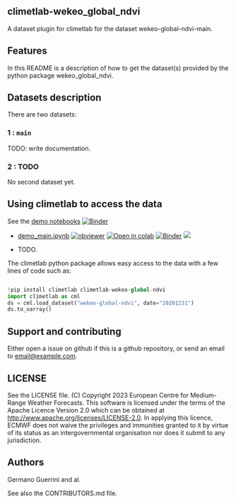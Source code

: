 ## climetlab-wekeo_global_ndvi

A dataset plugin for climetlab for the dataset wekeo-global-ndvi-main.


Features
--------

In this README is a description of how to get the dataset(s) provided by the python package wekeo_global_ndvi.

## Datasets description

There are two datasets: 

### 1 : `main`
TODO: write documentation.


### 2 : TODO
No second dataset yet.


## Using climetlab to access the data

See the [demo notebooks](https://github.com/GermanoGuerrini/climetlab-wekeo-global-ndvi/tree/main/notebooks)
[![Binder](https://mybinder.org/badge_logo.svg)](https://mybinder.org/v2/gh/GermanoGuerrini/climetlab-wekeo-global-ndvi/main?urlpath=lab)


- [demo_main.ipynb](https://github.com/GermanoGuerrini/climetlab-wekeo-global-ndvi/tree/main/notebooks/demo_main.ipynb)
[![nbviewer](https://raw.githubusercontent.com/jupyter/design/master/logos/Badges/nbviewer_badge.svg)](https://nbviewer.jupyter.org/github/GermanoGuerrini/climetlab-wekeo-global-ndvi/blob/main/notebooks/demo_main.ipynb) 
[![Open in colab](https://colab.research.google.com/assets/colab-badge.svg)](https://colab.research.google.com/github/GermanoGuerrini/climetlab-wekeo-global-ndvi/blob/main/notebooks/demo_main.ipynb) 
[![Binder](https://mybinder.org/badge_logo.svg)](https://mybinder.org/v2/gh/GermanoGuerrini/climetlab-wekeo-global-ndvi/main?filepath=notebooks/demo_main.ipynb)
[<img src="https://deepnote.com/buttons/launch-in-deepnote-small.svg">](https://deepnote.com/launch?name=MyProject&url=https://github.com/GermanoGuerrini/climetlab-wekeo-global-ndvi/tree/main/notebooks/demo_main.ipynb)


- TODO.


The climetlab python package allows easy access to the data with a few lines of code such as:
``` python

!pip install climetlab climetlab-wekeo-global-ndvi
import climetlab as cml
ds = cml.load_dataset("wekeo-global-ndvi", date="20201231")
ds.to_xarray()
```


Support and contributing
------------------------

Either open a issue on github if this is a github repository, or send an email to email@example.com.

LICENSE
-------

See the LICENSE file.
(C) Copyright 2023 European Centre for Medium-Range Weather Forecasts.
This software is licensed under the terms of the Apache Licence Version 2.0
which can be obtained at http://www.apache.org/licenses/LICENSE-2.0.
In applying this licence, ECMWF does not waive the privileges and immunities
granted to it by virtue of its status as an intergovernmental organisation
nor does it submit to any jurisdiction.

Authors
-------

Germano Guerrini and al.

See also the CONTRIBUTORS.md file.
